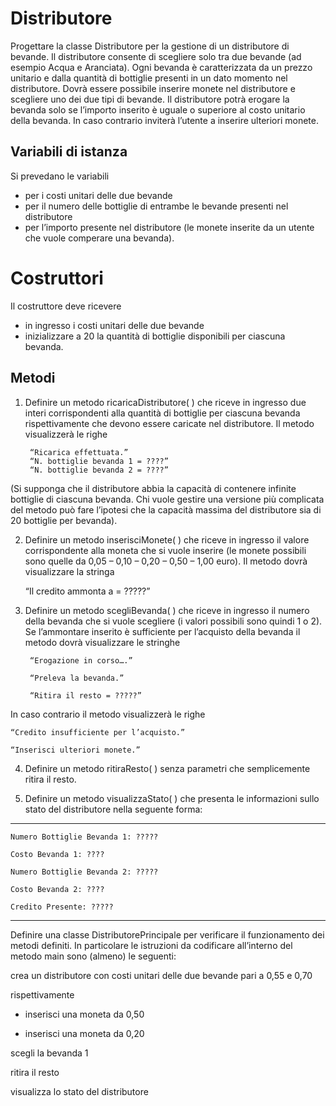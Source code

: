 # Distributore

Progettare la classe Distributore per la gestione di un distributore di bevande. Il distributore consente di scegliere solo tra due bevande (ad esempio Acqua e Aranciata). Ogni bevanda è caratterizzata da un prezzo unitario e dalla quantità di bottiglie presenti in un dato momento nel distributore. Dovrà essere possibile inserire monete nel distributore e scegliere uno dei due tipi di bevande. Il distributore potrà erogare la bevanda solo se l’importo inserito è uguale o superiore al costo unitario della bevanda. In caso contrario inviterà l’utente a inserire ulteriori monete.

## Variabili di istanza

Si prevedano le variabili

- per i costi unitari delle due bevande
- per il numero delle bottiglie di entrambe le bevande presenti nel distributore
- per l’importo presente nel distributore (le monete inserite da un utente che vuole comperare una bevanda).

# Costruttori

Il costruttore deve ricevere

- in ingresso i costi unitari delle due bevande
- inizializzare a 20 la quantità di bottiglie disponibili per ciascuna bevanda.

## Metodi

1.  Definire un metodo ricaricaDistributore( ) che riceve in ingresso due interi corrispondenti alla quantità di bottiglie per ciascuna bevanda rispettivamente che devono essere caricate nel distributore. Il metodo visualizzerà le righe

         “Ricarica effettuata.”
         “N. bottiglie bevanda 1 = ????”
         “N. bottiglie bevanda 2 = ????”

(Si supponga che il distributore abbia la capacità di contenere infinite bottiglie di ciascuna bevanda. Chi vuole gestire una versione più complicata del metodo può fare l’ipotesi che la capacità massima del distributore sia di 20 bottiglie per bevanda).

2.  Definire un metodo inserisciMonete( ) che riceve in ingresso il valore corrispondente alla moneta che si vuole inserire (le monete possibili sono quelle da 0,05 – 0,10 – 0,20 – 0,50 – 1,00 euro). Il metodo dovrà visualizzare la stringa

    “Il credito ammonta a = ?????”

3.  Definire un metodo scegliBevanda( ) che riceve in ingresso il numero della bevanda che si vuole scegliere (i valori possibili sono quindi 1 o 2). Se l’ammontare inserito è sufficiente per l’acquisto della bevanda il metodo dovrà visualizzare le stringhe

         “Erogazione in corso….”

         “Preleva la bevanda.”

         “Ritira il resto = ?????”

In caso contrario il metodo visualizzerà le righe

    “Credito insufficiente per l’acquisto.”

    “Inserisci ulteriori monete.”

4. Definire un metodo ritiraResto( ) senza parametri che semplicemente ritira il resto.

5. Definire un metodo visualizzaStato( ) che presenta le informazioni sullo stato del distributore nella seguente forma:

---

    Numero Bottiglie Bevanda 1: ?????

    Costo Bevanda 1: ????

    Numero Bottiglie Bevanda 2: ?????

    Costo Bevanda 2: ????

    Credito Presente: ?????

---

Definire una classe DistributorePrincipale per verificare il funzionamento dei metodi definiti.
In particolare le istruzioni da codificare all’interno del metodo main sono (almeno) le seguenti:

crea un distributore con costi unitari delle due bevande pari a 0,55 e 0,70 

rispettivamente
- inserisci una moneta da 0,50

- inserisci una moneta da 0,20

scegli la bevanda 1

ritira il resto

visualizza lo stato del distributore
